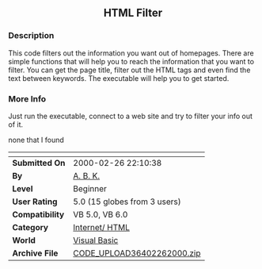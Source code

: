 ﻿<div align="center">

## HTML Filter


</div>

### Description

This code filters out the information you want out of homepages. There are simple functions that will help you to reach the information that you want to filter. You can get the page title, filter out the HTML tags and even find the text between keywords. The executable will help you to get started.
 
### More Info
 
Just run the executable, connect to a web site and try to filter your info out of it.

none that I found


<span>             |<span>
---                |---
**Submitted On**   |2000-02-26 22:10:38
**By**             |[A\. B\. K\.](https://github.com/Planet-Source-Code/PSCIndex/blob/master/ByAuthor/a-b-k.md)
**Level**          |Beginner
**User Rating**    |5.0 (15 globes from 3 users)
**Compatibility**  |VB 5\.0, VB 6\.0
**Category**       |[Internet/ HTML](https://github.com/Planet-Source-Code/PSCIndex/blob/master/ByCategory/internet-html__1-34.md)
**World**          |[Visual Basic](https://github.com/Planet-Source-Code/PSCIndex/blob/master/ByWorld/visual-basic.md)
**Archive File**   |[CODE\_UPLOAD36402262000\.zip](https://github.com/Planet-Source-Code/a-b-k-html-filter__1-6284/archive/master.zip)








